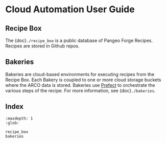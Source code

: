 # Cloud Automation User Guide

## Recipe Box

The {doc}`./recipe_box` is a public database of Pangeo Forge Recipes.
Recipes are stored in Github repos.

## Bakeries

Bakeries are cloud-based environments for executing recipes from the Recipe Box.
Each Bakery is coupled to one or more cloud storage buckets where the ARCO data is stored.
Bakeries use [Prefect](https://prefect.io/) to orchestrate the various steps
of the recipe. For more information, see {doc}`./bakeries`.


## Index

```{toctree}
:maxdepth: 1
:glob:

recipe_box
bakeries
```
